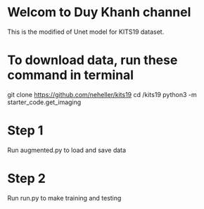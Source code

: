 # Welcom to Duy Khanh channel
This is the modified of Unet model for KITS19 dataset.

# To download data, run these command in terminal
git clone https://github.com/neheller/kits19
cd /kits19
python3 -m starter_code.get_imaging

# Step 1
Run augmented.py to load and save data

# Step 2
Run run.py to make training and testing
